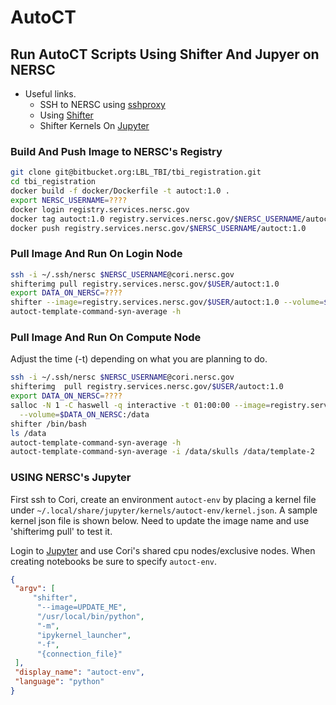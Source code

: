 # AutoCT

## Run AutoCT Scripts Using Shifter And Jupyer on NERSC

- Useful links.
    - SSH to NERSC using [sshproxy](https://docs.nersc.gov/connect/mfa/#mfa-for-ssh-keys-sshproxy) 
    - Using [Shifter](https://docs.nersc.gov/development/shifter/how-to-use/)
    - Shifter Kernels On [Jupyter](https://docs.nersc.gov/services/jupyter/)

### Build And Push Image to NERSC's Registry

```sh
git clone git@bitbucket.org:LBL_TBI/tbi_registration.git
cd tbi_registration
docker build -f docker/Dockerfile -t autoct:1.0 .
export NERSC_USERNAME=????
docker login registry.services.nersc.gov
docker tag autoct:1.0 registry.services.nersc.gov/$NERSC_USERNAME/autoct:1.0
docker push registry.services.nersc.gov/$NERSC_USERNAME/autoct:1.0 
```

### Pull Image And Run On Login Node

```sh
ssh -i ~/.ssh/nersc $NERSC_USERNAME@cori.nersc.gov
shifterimg pull registry.services.nersc.gov/$USER/autoct:1.0
export DATA_ON_NERSC=????
shifter --image=registry.services.nersc.gov/$USER/autoct:1.0 --volume=$DATA_ON_NERSC:/data /bin/bash
autoct-template-command-syn-average -h
```

### Pull Image And Run On Compute Node

Adjust the time (-t) depending on what you are planning to do. 

```sh
ssh -i ~/.ssh/nersc $NERSC_USERNAME@cori.nersc.gov
shifterimg  pull registry.services.nersc.gov/$USER/autoct:1.0
export DATA_ON_NERSC=????
salloc -N 1 -C haswell -q interactive -t 01:00:00 --image=registry.services.nersc.gov/$USER/autoct:1.0 \
  --volume=$DATA_ON_NERSC:/data
shifter /bin/bash
ls /data 
autoct-template-command-syn-average -h
autoct-template-command-syn-average -i /data/skulls /data/template-2
```

### USING NERSC's Jupyter

First ssh to Cori, create an environment `autoct-env` by placing a kernel file under `~/.local/share/jupyter/kernels/autoct-env/kernel.json`. A sample kernel json file is shown below. 
Need to update the image name and use 'shifterimg  pull' to test it.

Login to [Jupyter](https://jupyter.nersc.gov) and use Cori's shared cpu nodes/exclusive nodes.  When creating 
notebooks be sure to specify `autoct-env`.

```json
{
 "argv": [
     "shifter", 
      "--image=UPDATE_ME",
      "/usr/local/bin/python",
      "-m",
      "ipykernel_launcher",
      "-f",
      "{connection_file}"
 ],
 "display_name": "autoct-env",
 "language": "python"
}
```

